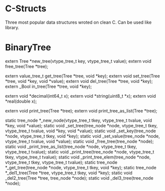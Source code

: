 # C-Structs
Three most popular data structures wroted on clean C. Can be used like library. 
# BinaryTree

extern Tree *new_tree(vtype_tree_t key, vtype_tree_t value);
extern void free_tree(Tree *tree);

extern value_tree_t get_tree(Tree *tree, void *key);
extern void set_tree(Tree *tree, void *key, void *value);
extern void del_tree(Tree *tree, void *key);
extern _Bool in_tree(Tree *tree, void *key);

extern void *decimal(int64_t x);
extern void *string(uint8_t *x);
extern void *real(double x);

extern void print_tree(Tree *tree);
extern void print_tree_as_list(Tree *tree);

static tree_node *_new_node(vtype_tree_t tkey, vtype_tree_t tvalue, void *key, void *value);
static void _set_tree(tree_node *node, vtype_tree_t tkey, vtype_tree_t tvalue, void *key, void *value);
static void _set_key(tree_node *node, vtype_tree_t tkey, void *key);
static void _set_value(tree_node *node, vtype_tree_t tvalue, void *value);
static void _free_tree(tree_node *node);
static void _print_tree_as_list(tree_node *node, vtype_tree_t tkey, vtype_tree_t tvalue);
static void _print_tree(tree_node *node, vtype_tree_t tkey, vtype_tree_t tvalue);
static void _print_tree_elem(tree_node *node, vtype_tree_t tkey, vtype_tree_t tvalue);
static tree_node *_get_tree(tree_node *node, vtype_tree_t tkey, void *key);
static tree_node *_del1_tree(Tree *tree, vtype_tree_t tkey, void *key);
static void _del2_tree(Tree *tree, tree_node *node);
static void _del3_tree(tree_node *node);
